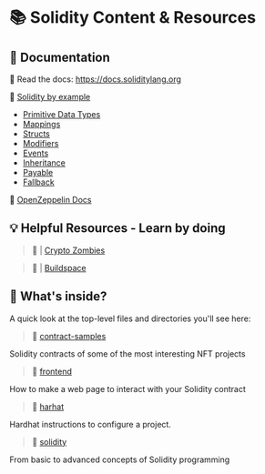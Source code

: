 
# 📚 Solidity Content & Resources 
## 📝 Documentation

📕 Read the docs: https://docs.soliditylang.org

📙 [Solidity by example](https://solidity-by-example.org)

- [Primitive Data Types](https://solidity-by-example.org/primitives/)
- [Mappings](https://solidity-by-example.org/mapping/)
- [Structs](https://solidity-by-example.org/structs/)
- [Modifiers](https://solidity-by-example.org/function-modifier/)
- [Events](https://solidity-by-example.org/events/)
- [Inheritance](https://solidity-by-example.org/inheritance/)
- [Payable](https://solidity-by-example.org/payable/)
- [Fallback](https://solidity-by-example.org/fallback/)

📘 [OpenZeppelin Docs](https://docs.openzeppelin.com/openzeppelin)

## 💡 Helpful Resources - Learn by doing
> 🧟 | [Crypto Zombies](https://cryptozombies.io/)

> 🦄 | [Buildspace](https://buildspace.so/)


## 🧐 What's inside?

A quick look at the top-level files and directories you'll see here:

> 📁 [contract-samples](https://github.com/ialoig/solidity-content-resources/tree/master/contracts-samples)

Solidity contracts of some of the most interesting NFT projects

> 📁 [frontend](https://github.com/ialoig/solidity-content-resources/tree/master/frontend)

How to make a web page to interact with your Solidity contract

> 📁 [harhat](https://github.com/ialoig/solidity-content-resources/tree/master/hardhat)

Hardhat instructions to configure a project.

> 📁 [solidity](https://github.com/ialoig/solidity-content-resources/tree/master/solidity)

From basic to advanced concepts of Solidity programming